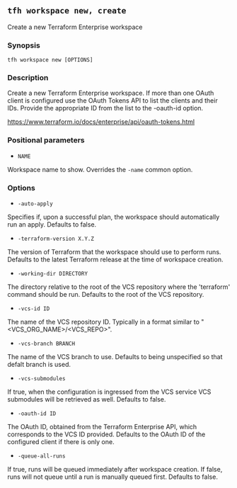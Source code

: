 ## `tfh workspace new, create`

Create a new Terraform Enterprise workspace

### Synopsis

    tfh workspace new [OPTIONS]

### Description

Create a new Terraform Enterprise workspace. If more than one OAuth client is configured use the OAuth Tokens API to list the clients and their IDs. Provide the appropriate ID from the list to the -oauth-id option.

https://www.terraform.io/docs/enterprise/api/oauth-tokens.html

### Positional parameters

* `NAME`

Workspace name to show. Overrides the `-name` common option.

### Options

* `-auto-apply`

Specifies if, upon a successful plan, the workspace should automatically run an apply. Defaults to false.

* `-terraform-version X.Y.Z`

The version of Terraform that the workspace should use to perform runs. Defaults to the latest Terraform release at the time of workspace creation.

* `-working-dir DIRECTORY`

The directory relative to the root of the VCS repository where the 'terraform' command should be run. Defaults to the root of the VCS repository.

* `-vcs-id ID`

The name of the VCS repository ID. Typically in a format similar to "<VCS_ORG_NAME>/<VCS_REPO>".

* `-vcs-branch BRANCH`

The name of the VCS branch to use. Defaults to being unspecified so that defalt branch is used.

* `-vcs-submodules`

If true, when the configuration is ingressed from the VCS service VCS submodules will be retrieved as well.  Defaults to false.

* `-oauth-id ID`

The OAuth ID, obtained from the Terraform Enterprise API, which corresponds to the VCS ID provided. Defaults to the OAuth ID of the configured client if there is only one.

* `-queue-all-runs`

If true, runs will be queued immediately after workspace creation. If false, runs will not queue until a run is manually queued first. Defaults to false.
